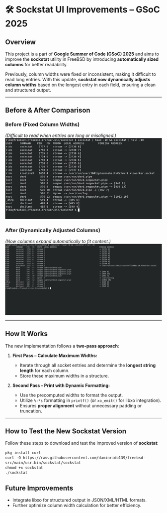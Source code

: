 # 🛠️ Sockstat UI Improvements – GSoC 2025  

## Overview  
This project is a part of **Google Summer of Code (GSoC) 2025** and aims to improve the **sockstat** utility in FreeBSD by introducing **automatically sized columns** for better readability.  

Previously, column widths were fixed or inconsistent, making it difficult to read long entries. With this update, **sockstat now dynamically adjusts column widths** based on the longest entry in each field, ensuring a clean and structured output.  

---

## Before & After Comparison  

### Before (Fixed Column Widths)  
*(Difficult to read when entries are long or misaligned.)*  
![Before Update](assets/before.png)  

### After (Dynamically Adjusted Columns)  
*(Now columns expand automatically to fit content.)*  
![After Update](assets/now.png)  

---

## How It Works  
The new implementation follows a **two-pass approach**:  

1. **First Pass – Calculate Maximum Widths:**  
   - Iterate through all socket entries and determine the **longest string length** for each column.  
   - Store these maximum widths in a structure.  

2. **Second Pass – Print with Dynamic Formatting:**  
   - Use the precomputed widths to format the output.  
   - Utilize `%-*s` formatting in `printf()` (or `xo_emit()` for libxo integration).  
   - Ensures **proper alignment** without unnecessary padding or truncation.  

---

## How to Test the New Sockstat Version  

Follow these steps to download and test the improved version of **sockstat**:  

```
pkg install curl
curl -O https://raw.githubusercontent.com/daminrido139/freebsd-src/main/usr.bin/sockstat/sockstat
chmod +x sockstat
./sockstat
```

## Future Improvements
- Integrate libxo for structured output in JSON/XML/HTML formats.
- Further optimize column width calculation for better efficiency.
